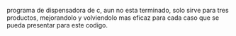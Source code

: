 programa de dispensadora de c, aun no esta terminado, solo sirve para tres productos, mejorandolo y volviendolo mas eficaz para cada caso que se pueda presentar para este codigo.

